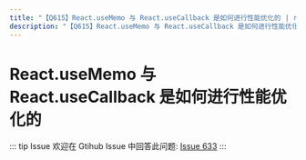 ```yaml
---
title: "【Q615】React.useMemo 与 React.useCallback 是如何进行性能优化的 | react高频面试题"
description: "【Q615】React.useMemo 与 React.useCallback 是如何进行性能优化的 字节跳动面试题、阿里腾讯面试题、美团小米面试题。"
---
```


# React.useMemo 与 React.useCallback 是如何进行性能优化的

::: tip Issue
欢迎在 Gtihub Issue 中回答此问题: [Issue 633](https://github.com/shfshanyue/Daily-Question/issues/633)
:::
